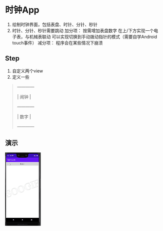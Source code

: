 # 时钟App

1. 绘制时钟界⾯，包括表盘、时针、分针、秒针
2. 时针、分针、秒针需要跳动
加分项：
按需增加表盘数字
在上/下⽅实现⼀个电⼦表，与机械表联动
可以实现切换到⼿动拨动指针的模式（需要⾃学Android touch事件）
减分项：
程序会在某些情况下崩溃

## Step

1. 自定义两个view
2. 定义一些

> ————
>
> | 闹钟   |
>
> ————
>
> | 数字   |
>
> ————

## 演示

![20220416_215647](img/20220416_215647.gif)